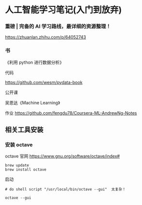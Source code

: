 # 人工智能学习笔记(入门到放弃)

### 重磅 | 完备的 AI 学习路线，最详细的资源整理！

https://zhuanlan.zhihu.com/p/64052743

### 书

《利用 python 进行数据分析》

代码

https://github.com/wesm/pydata-book

公开课

吴恩达《Machine Learning》

作业
https://github.com/fengdu78/Coursera-ML-AndrewNg-Notes

## 相关工具安装

### 安装 octave

octave 官网
https://www.gnu.org/software/octave/index#

```shell
brew update
brew install octave
```

启动

```shell
# do shell script "/usr/local/bin/octave --gui"  太复杂！

octave --gui
```
